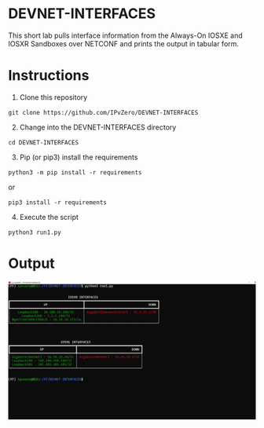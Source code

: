 # DEVNET-INTERFACES


This short lab pulls interface information from the Always-On IOSXE and IOSXR Sandboxes over NETCONF and prints the output in tabular form.


# Instructions
1) Clone this repository
```
git clone https://github.com/IPvZero/DEVNET-INTERFACES
```

2) Change into the DEVNET-INTERFACES directory
```
cd DEVNET-INTERFACES
```

3) Pip (or pip3) install the requirements

```
python3 -m pip install -r requirements
```
or 

```
pip3 install -r requirements
```


4) Execute the script

```
python3 run1.py
```

# Output
![alt text](https://github.com/IPvZero/DEVNET-INTERFACES/blob/main/images/richpic.png?raw=true)
